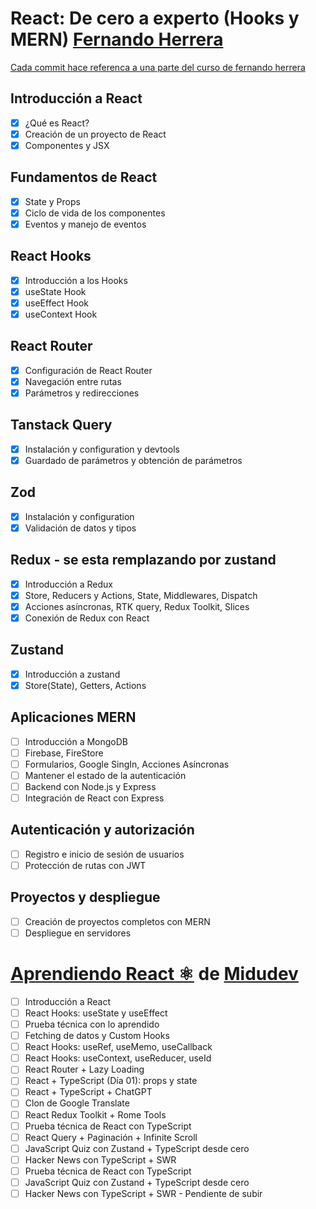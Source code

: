 # React: De cero a experto (Hooks y MERN) [Fernando Herrera](https://github.com/Klerith)

[Cada commit hace referenca a una parte del curso de fernando herrera](https://www.udemy.com/course/react-cero-experto/)

## Introducción a React

- [x] ¿Qué es React?
- [x] Creación de un proyecto de React
- [x] Componentes y JSX

## Fundamentos de React

- [x] State y Props
- [x] Ciclo de vida de los componentes
- [x] Eventos y manejo de eventos

## React Hooks

- [x] Introducción a los Hooks
- [x] useState Hook
- [x] useEffect Hook
- [x] useContext Hook

## React Router

- [x] Configuración de React Router
- [x] Navegación entre rutas
- [x] Parámetros y redirecciones

## Tanstack Query

- [x] Instalación y configuration y devtools
- [x] Guardado de parámetros y obtención de parámetros

## Zod

- [x] Instalación y configuration
- [x] Validación de datos y tipos

## Redux - se esta remplazando por zustand

- [x] Introducción a Redux
- [x] Store, Reducers y Actions, State, Middlewares, Dispatch
- [x] Acciones asíncronas, RTK query, Redux Toolkit, Slices
- [x] Conexión de Redux con React

## Zustand

- [x] Introducción a zustand
- [x] Store(State), Getters, Actions

## Aplicaciones MERN

- [ ] Introducción a MongoDB
- [ ] Firebase, FireStore
- [ ] Formularios, Google SingIn, Acciones Asíncronas
- [ ] Mantener el estado de la autenticación
- [ ] Backend con Node.js y Express
- [ ] Integración de React con Express

## Autenticación y autorización

- [ ] Registro e inicio de sesión de usuarios
- [ ] Protección de rutas con JWT

## Proyectos y despliegue

- [ ] Creación de proyectos completos con MERN
- [ ] Despliegue en servidores

# [Aprendiendo React ⚛️](https://github.com/midudev/aprendiendo-react) de [Midudev](https://github.com/midudev)

- [ ] Introducción a React
- [ ] React Hooks: useState y useEffect
- [ ] Prueba técnica con lo aprendido
- [ ] Fetching de datos y Custom Hooks
- [ ] React Hooks: useRef, useMemo, useCallback
- [ ] React Hooks: useContext, useReducer, useId
- [ ] React Router + Lazy Loading
- [ ] React + TypeScript (Día 01): props y state
- [ ] React + TypeScript + ChatGPT
- [ ] Clon de Google Translate
- [ ] React Redux Toolkit + Rome Tools
- [ ] Prueba técnica de React con TypeScript
- [ ] React Query + Paginación + Infinite Scroll
- [ ] JavaScript Quiz con Zustand + TypeScript desde cero
- [ ] Hacker News con TypeScript + SWR
- [ ] Prueba técnica de React con TypeScript
- [ ] JavaScript Quiz con Zustand + TypeScript desde cero
- [ ] Hacker News con TypeScript + SWR - Pendiente de subir
